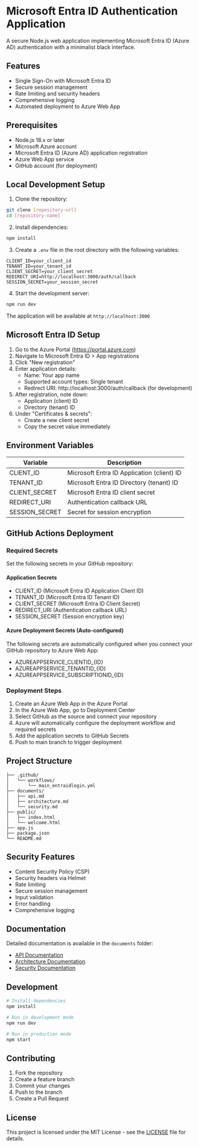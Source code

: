 # Microsoft Entra ID Authentication Application

A secure Node.js web application implementing Microsoft Entra ID (Azure AD) authentication with a minimalist black interface.

## Features

- Single Sign-On with Microsoft Entra ID
- Secure session management
- Rate limiting and security headers
- Comprehensive logging
- Automated deployment to Azure Web App

## Prerequisites

- Node.js 18.x or later
- Microsoft Azure account
- Microsoft Entra ID (Azure AD) application registration
- Azure Web App service
- GitHub account (for deployment)

## Local Development Setup

1. Clone the repository:
```bash
git clone [repository-url]
cd [repository-name]
```

2. Install dependencies:
```bash
npm install
```

3. Create a `.env` file in the root directory with the following variables:
```env
CLIENT_ID=your_client_id
TENANT_ID=your_tenant_id
CLIENT_SECRET=your_client_secret
REDIRECT_URI=http://localhost:3000/auth/callback
SESSION_SECRET=your_session_secret
```

4. Start the development server:
```bash
npm run dev
```

The application will be available at `http://localhost:3000`

## Microsoft Entra ID Setup

1. Go to the Azure Portal (https://portal.azure.com)
2. Navigate to Microsoft Entra ID > App registrations
3. Click "New registration"
4. Enter application details:
   - Name: Your app name
   - Supported account types: Single tenant
   - Redirect URI: http://localhost:3000/auth/callback (for development)
5. After registration, note down:
   - Application (client) ID
   - Directory (tenant) ID
6. Under "Certificates & secrets":
   - Create a new client secret
   - Copy the secret value immediately

## Environment Variables

| Variable | Description |
|----------|-------------|
| CLIENT_ID | Microsoft Entra ID Application (client) ID |
| TENANT_ID | Microsoft Entra ID Directory (tenant) ID |
| CLIENT_SECRET | Microsoft Entra ID client secret |
| REDIRECT_URI | Authentication callback URL |
| SESSION_SECRET | Secret for session encryption |

## GitHub Actions Deployment

### Required Secrets

Set the following secrets in your GitHub repository:

#### Application Secrets
- CLIENT_ID (Microsoft Entra ID Application Client ID)
- TENANT_ID (Microsoft Entra ID Tenant ID)
- CLIENT_SECRET (Microsoft Entra ID Client Secret)
- REDIRECT_URI (Authentication callback URL)
- SESSION_SECRET (Session encryption key)

#### Azure Deployment Secrets (Auto-configured)
The following secrets are automatically configured when you connect your GitHub repository to Azure Web App:
- AZUREAPPSERVICE_CLIENTID_{ID}
- AZUREAPPSERVICE_TENANTID_{ID}
- AZUREAPPSERVICE_SUBSCRIPTIONID_{ID}

### Deployment Steps

1. Create an Azure Web App in the Azure Portal
2. In the Azure Web App, go to Deployment Center
3. Select GitHub as the source and connect your repository
4. Azure will automatically configure the deployment workflow and required secrets
5. Add the application secrets to GitHub Secrets
6. Push to main branch to trigger deployment

## Project Structure

```
├── .github/
│   └── workflows/
│       └── main_entraidlogin.yml
├── documents/
│   ├── api.md
│   ├── architecture.md
│   └── security.md
├── public/
│   ├── index.html
│   └── welcome.html
├── app.js
├── package.json
└── README.md
```

## Security Features

- Content Security Policy (CSP)
- Security headers via Helmet
- Rate limiting
- Secure session management
- Input validation
- Error handling
- Comprehensive logging

## Documentation

Detailed documentation is available in the `documents` folder:

- [API Documentation](documents/api.md)
- [Architecture Documentation](documents/architecture.md)
- [Security Documentation](documents/security.md)

## Development

```bash
# Install dependencies
npm install

# Run in development mode
npm run dev

# Run in production mode
npm start
```

## Contributing

1. Fork the repository
2. Create a feature branch
3. Commit your changes
4. Push to the branch
5. Create a Pull Request

## License

This project is licensed under the MIT License - see the [LICENSE](LICENSE) file for details.
